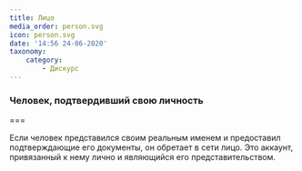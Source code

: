 ```yaml
---
title: Лицо
media_order: person.svg
icon: person.svg
date: '14:56 24-06-2020'
taxonomy:
    category:
        - Дискурс
---
```


### Человек, подтвердивший свою личность

===

Если человек представился своим реальным именем и предоставил подтверждающие его документы, он обретает в сети лицо. Это аккаунт, привязанный к нему лично и являющийся его представительством.

